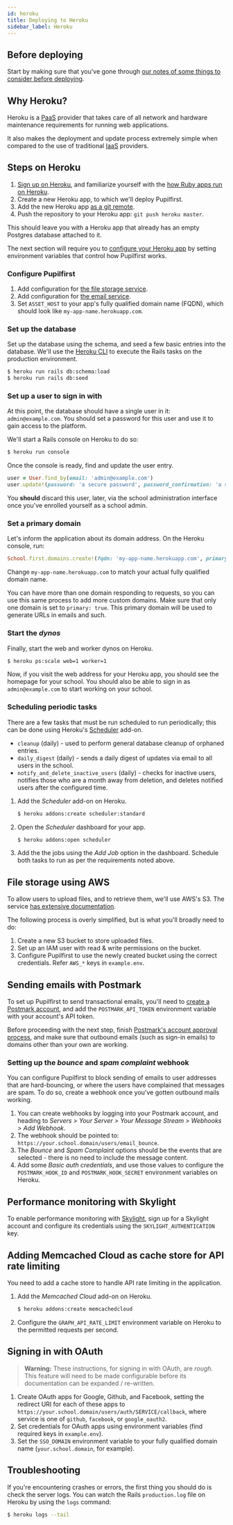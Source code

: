 ```yaml
---
id: heroku
title: Deploying to Heroku
sidebar_label: Heroku
---
```


## Before deploying

Start by making sure that you've gone through [our notes of some things to consider before deploying](before_deploying).

## Why Heroku?

Heroku is a [PaaS](https://en.wikipedia.org/wiki/Platform_as_a_service) provider that takes care of all network and hardware maintenance requirements for running web applications.

It also makes the deployment and update process extremely simple when compared to the use of traditional [IaaS](https://en.wikipedia.org/wiki/Infrastructure_as_a_service) providers.

## Steps on Heroku

1. [Sign up on Heroku](https://signup.heroku.com), and familiarize yourself with the [how Ruby apps run on Heroku](https://devcenter.heroku.com/articles/getting-started-with-ruby).
2. Create a new Heroku app, to which we'll deploy Pupilfirst.
3. Add the new Heroku app [as a git remote](https://devcenter.heroku.com/articles/git#for-an-existing-heroku-app).
4. Push the repository to your Heroku app: `git push heroku master`.

This should leave you with a Heroku app that already has an empty Postgres database attached to it.

The next section will require you to [configure your Heroku app](https://devcenter.heroku.com/articles/config-vars) by setting environment variables that control how Pupilfirst works.

### Configure Pupilfirst

1. Add configuration for [the file storage service](#file-storage-using-aws).
2. Add configuration for [the email service](#sending-emails-with-postmark).
3. Set `ASSET_HOST` to your app's fully qualified domain name (FQDN), which should look like `my-app-name.herokuapp.com`.

### Set up the database

Set up the database using the schema, and seed a few basic entries into the database. We'll use the [Heroku CLI](https://devcenter.heroku.com/articles/heroku-cli) to execute the Rails tasks on the production environment.

```bash
$ heroku run rails db:schema:load
$ heroku run rails db:seed
```

### Set up a user to sign in with

At this point, the database should have a single user in it: `admin@example.com`. You should set a password for this
user and use it to gain access to the platform.

We'll start a Rails console on Heroku to do so:

```bash
$ heroku run console
```

Once the console is ready, find and update the user entry.

```ruby
user = User.find_by(email: 'admin@example.com')
user.update!(password: 'a secure password', password_confirmation: 'a secure password')
```

You **should** discard this user, later, via the school administration interface once you've enrolled yourself as a school
admin.

### Set a primary domain

Let's inform the application about its domain address. On the Heroku console, run:

```ruby
School.first.domains.create!(fqdn: 'my-app-name.herokuapp.com', primary: true)
```

Change `my-app-name.herokuapp.com` to match your actual fully qualified domain name.

You can have more than one domain responding to requests, so you can use this same process to add more custom domains.
Make sure that only one domain is set to `primary: true`. This primary domain will be used to generate URLs in emails
and such.

### Start the _dynos_

Finally, start the web and worker dynos on Heroku.

```bash
$ heroku ps:scale web=1 worker=1
```

Now, if you visit the web address for your Heroku app, you should see the homepage for your school. You should also be able to sign in as `admin@example.com` to start working on your school.

### Scheduling periodic tasks

There are a few tasks that must be run scheduled to run periodically; this can be done using Heroku's [Scheduler](https://devcenter.heroku.com/articles/scheduler) add-on.

- `cleanup` (daily) - used to perform general database cleanup of orphaned entries.
- `daily_digest` (daily) - sends a daily digest of updates via email to all users in the school.
- `notify_and_delete_inactive_users` (daily) - checks for inactive users, notifies those who are a month away from deletion, and deletes notified users after the configured time.

1. Add the _Scheduler_ add-on on Heroku.
   ```bash
   $ heroku addons:create scheduler:standard
   ```
2. Open the _Scheduler_ dashboard for your app.
   ```bash
   $ heroku addons:open scheduler
   ```
3. Add the the jobs using the _Add Job_ option in the dashboard. Schedule both tasks to run as per the requirements noted above.

## File storage using AWS

To allow users to upload files, and to retrieve them, we'll use AWS's S3. The service [has extensive documentation](https://docs.aws.amazon.com/AmazonS3/latest/dev/Welcome.html).

The following process is overly simplified, but is what you'll broadly need to do:

1. Create a new S3 bucket to store uploaded files.
2. Set up an IAM user with read & write permissions on the bucket.
3. Configure Pupilfirst to use the newly created bucket using the correct credentials. Refer `AWS_*` keys in `example.env`.

## Sending emails with Postmark

To set up Pupilfirst to send transactional emails, you'll need to [create a Postmark account](https://postmarkapp.com/manual), and add the `POSTMARK_API_TOKEN` environment variable with your account's API token.

Before proceeding with the next step, finish [Postmark's account approval process](https://postmarkapp.com/support/article/1084-how-does-the-account-approval-process-work), and make sure that outbound emails (such as sign-in emails) to domains other than your own are working.

### Setting up the _bounce_ and _spam complaint_ webhook

You can configure Pupilfirst to block sending of emails to user addresses that are hard-bouncing, or where the users have complained that messages are spam. To do so, create a webhook once you've gotten outbound mails working.

1. You can create webhooks by logging into your Postmark account, and heading to _Servers > Your Server > Your Message Stream > Webhooks > Add Webhook_.
2. The webhook should be pointed to: `https://your.school.domain/users/email_bounce`.
3. The _Bounce_ and _Spam Complaint_ options should be the events that are selected - there is no need to include the message content.
4. Add some _Basic auth credentials_, and use those values to configure the `POSTMARK_HOOK_ID` and `POSTMARK_HOOK_SECRET` environment variables on Heroku.

## Performance monitoring with Skylight

To enable performance monitoring with [Skylight](https://www.skylight.io/), sign up for a Skylight account and configure its credentials using the `SKYLIGHT_AUTHENTICATION` key.

## Adding Memcached Cloud as cache store for API rate limiting

You need to add a cache store to handle API rate limiting in the application.

1. Add the _Memcached Cloud_ add-on on Heroku.
   ```bash
   $ heroku addons:create memcachedcloud
   ```
2. Configure the `GRAPH_API_RATE_LIMIT` environment variable on Heroku to the permitted requests per second.

## Signing in with OAuth

> **Warning:** These instructions, for signing in with OAuth, are _rough_. This feature will need to be made configurable before its documentation can be expanded / re-written.

1. Create OAuth apps for Google, Github, and Facebook, setting the redirect URI for each of these apps to `https://your.school.domain/users/auth/SERVICE/callback`, where service is one of `github`, `facebook`, or `google_oauth2`.
2. Set credentials for OAuth apps using environment variables (find required keys in `example.env`).
3. Set the `SSO_DOMAIN` environment variable to your fully qualified domain name (`your.school.domain`, for example).

## Troubleshooting

If you're encountering crashes or errors, the first thing you should do is check the server logs. You can watch the Rails `production.log` file on Heroku by using the `logs` command:

```bash
$ heroku logs --tail
```
